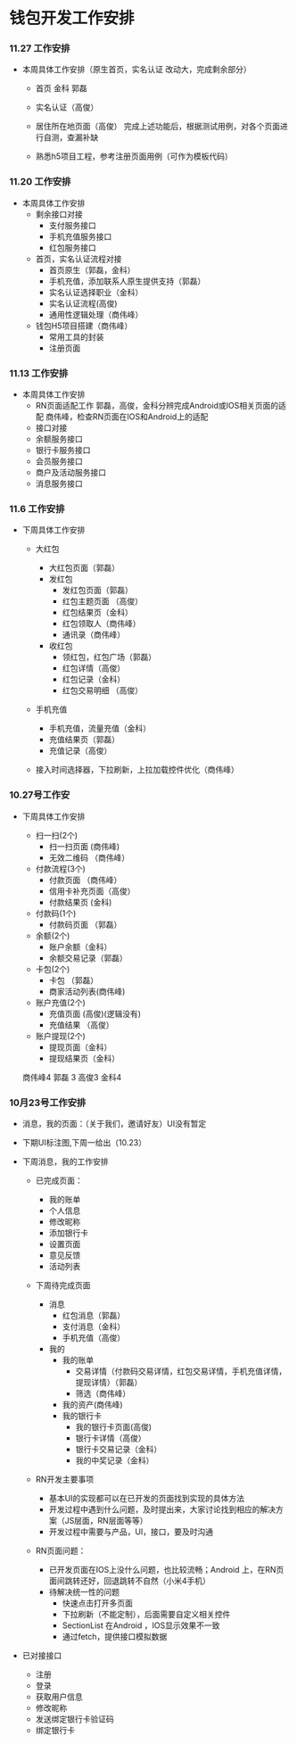 钱包开发工作安排
===
### 11.27 工作安排
- 本周具体工作安排（原生首页，实名认证 改动大，完成剩余部分）
    - 首页 金科 郭磊
    - 实名认证（高俊）
    - 居住所在地页面（高俊）
 完成上述功能后，根据测试用例，对各个页面进行自测，查漏补缺
 
    - 熟悉h5项目工程，参考注册页面用例（可作为模板代码）
        

### 11.20 工作安排
- 本周具体工作安排
    - 剩余接口对接
        - 支付服务接口
        - 手机充值服务接口
        - 红包服务接口
    - 首页，实名认证流程对接
        - 首页原生（郭磊，金科）
        - 手机充值，添加联系人原生提供支持（郭磊）
        - 实名认证选择职业（金科）
        - 实名认证流程(高俊)
        - 通用性逻辑处理（商伟峰）
    - 钱包H5项目搭建（商伟峰）
        - 常用工具的封装
        - 注册页面
       
       
    
    
### 11.13 工作安排
- 本周具体工作安排
    - RN页面适配工作
      郭磊，高俊，金科分辨完成Android或IOS相关页面的适配
      商伟峰，检查RN页面在IOS和Android上的适配
    - 接口对接
     - 余额服务接口
     - 银行卡服务接口
     - 会员服务接口
     - 商户及活动服务接口
     - 消息服务接口

### 11.6 工作安排
- 下周具体工作安排
    - 大红包
        - 大红包页面（郭磊）
        - 发红包 
            - 发红包页面（郭磊）
            - 红包主题页面 （高俊）
            - 红包结果页（金科）
            - 红包领取人（商伟峰）
            - 通讯录（商伟峰）
         - 收红包 
            - 领红包，红包广场（郭磊）
            - 红包详情（高俊）
            - 红包记录（金科）
            - 红包交易明细 （高俊）
    - 手机充值
        - 手机充值，流量充值（金科）
        - 充值结果页（郭磊）
        - 充值记录（高俊）
        
    - 接入时间选择器，下拉刷新，上拉加载控件优化（商伟峰）
    
### 10.27号工作安
- 下周具体工作安排
    - 扫一扫(2个)
        - 扫一扫页面 (商伟峰)
        - 无效二维码 （商伟峰）
    - 付款流程(3个)
        - 付款页面 （商伟峰）
        - 信用卡补充页面（高俊）
        - 付款结果页 (金科)
    - 付款码(1个)
        - 付款码页面 （郭磊）
    - 余额(2个)
        - 账户余额（金科）
        - 余额交易记录（郭磊）
    - 卡包(2个)
        - 卡包 （郭磊）
        - 商家活动列表(商伟峰)
    - 账户充值(2个)
        - 充值页面 (高俊)(逻辑没有)
        - 充值结果 （高俊）
    - 账户提现(2个)
        - 提现页面（金科）
        - 提现结果页（金科）
    
   商伟峰4  郭磊 3 高俊3 金科4 
 
### 10月23号工作安排
- 消息，我的页面：（关于我们，邀请好友）UI没有暂定
- 下期UI标注图,下周一给出（10.23）
- 下周消息，我的工作安排
	- 已完成页面：
		- 我的账单
		- 个人信息
		- 修改昵称 
		- 添加银行卡
		- 设置页面
		- 意见反馈
		- 活动列表
	- 下周待完成页面
		- 消息
			- 红包消息（郭磊）
			- 支付消息（金科）
			- 手机充值（高俊）
	 	- 我的
			- 我的账单
				- 交易详情（付款码交易详情，红包交易详情，手机充值详情，提现详情）（郭磊）
				- 筛选（商伟峰）
			- 我的资产(商伟峰)
			- 我的银行卡
				- 我的银行卡页面(高俊)
				- 银行卡详情（高俊）
				- 银行卡交易记录（金科）
				- 我的中奖记录（金科）

	- RN开发主要事项
		- 基本UI的实现都可以在已开发的页面找到实现的具体方法
		- 开发过程中遇到什么问题，及时提出来，大家讨论找到相应的解决方案（JS层面，RN层面等等）
		- 开发过程中需要与产品，UI，接口，要及时沟通
	- RN页面问题：
		- 已开发页面在IOS上没什么问题，也比较流畅；Android 上，在RN页面间跳转还好，回退跳转不自然（小米4手机）
		- 待解决统一性的问题
			- 快速点击打开多页面
			- 下拉刷新（不能定制），后面需要自定义相关控件
			- SectionList 在Android ，IOS显示效果不一致
			- 通过fetch，提供接口模拟数据



- 已对接接口
    - 注册
    - 登录
    - 获取用户信息
    - 修改昵称
    - 发送绑定银行卡验证码
    - 绑定银行卡
    

